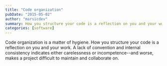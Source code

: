 ```yaml
---
title: "Code organization"
pubDate: "2015-05-02"
author: "marsicdev"
summary: How you structure your code is a reflection on you and your work.
categories: [software]
---
```


Code organization is a matter of hygiene. How you structure your code is a reflection on you and your work. A lack of convention and internal consistency indicates either carelessness or incompetence--and worse, makes a project difficult to maintain and collaborate on.
